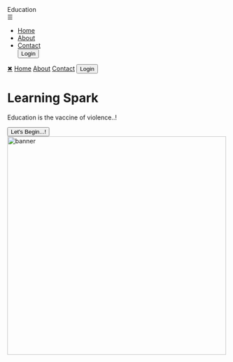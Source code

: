 <!DOCTYPE html>
<html lang="en">
<head>
  <meta charset="UTF-8">
  <meta http-equiv="X-UA-Compatible" content="IE=edge">
  <meta name="viewport" content="width=device-width, initial-scale=1.0">
  <link rel="stylesheet" href="menu.css">

</head>
<body>
 <nav>
   <div class="logo">Education</div>
   <!-- toggle menu button -->
   <span class="menubtn" onclick="openNav()">&#9776;</span>
 
   <div class="navLinks">
     <ul>
       <li><a href="#">Home</a></li>
       <li><a href="#">About</a></li>
       <li><a href="#">Contact</a></li>
       <button type="button">Login</button>
     </ul>
   </div>
 </nav>
   <!-- responsive side navbar -->
   <div class="sideNav" id="sidenav">
     <a href="#" class="closeBtn" onclick="closeNav()"> &#10006;</a>
     <a href="#">Home</a>
     <a href="#">About</a>
     <a href="#">Contact</a>
     <a href="#"><button type="button">Login</button> </a>
   </div>
   
   <!-- Header content with banner image -->
   <div class="row">
     <div class="column1">
       <h1>Learning Spark</h1>
       <p>Education is the vaccine of violence..!</p>
       <button>Let's Begin...!</button>
     </div>
     <div class="column2">
       <img src="https://encrypted-tbn0.gstatic.com/images?q=tbn:ANd9GcSjGlAXcOZHLzMkUEBwn8SSMOjnUAGxv7QJ-KJjH_K7Iw&usqp=CAU&ec=48665701" alt="banner" width="500px">
     </div>
   </div>
   
  
 
</body>
</html>




